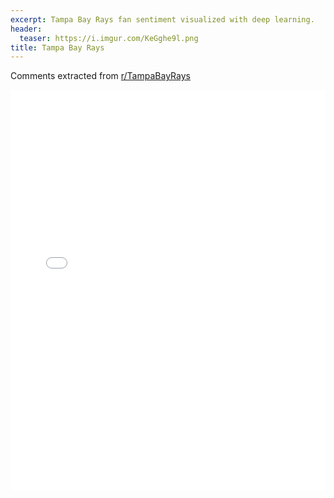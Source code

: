```yaml
---
excerpt: Tampa Bay Rays fan sentiment visualized with deep learning.
header:
  teaser: https://i.imgur.com/KeGghe9l.png
title: Tampa Bay Rays
---
```


Comments extracted from [r/TampaBayRays](https://reddit.com/r/TampaBayRays)
<iframe id="igraph" scrolling="no" style="border:none;" seamless="seamless" src="/plots/MLB/TBR.html" height="640" width="100%"></iframe>